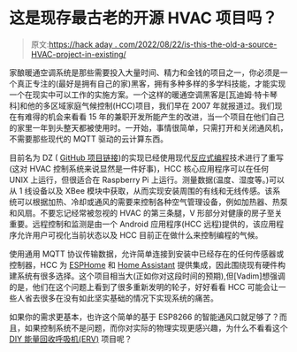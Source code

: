 # 这是现存最古老的开源 HVAC 项目吗？

> 原文:[https://hack aday . com/2022/08/22/is-this-the-old-a-source-HVAC-project-in-existing/](https://hackaday.com/2022/08/22/is-this-the-oldest-open-source-hvac-project-in-existence/)

家酿暖通空调系统是那些需要投入大量时间、精力和金钱的项目之一，你必须是一个真正专注的(最好是拥有自己的家)黑客，拥有多种多样的多学科技能，才能实现一个在现实中可以工作的实施方案。一个这样的暖通空调黑客是[瓦迪姆·特卡琴科]和他的多区域家庭气候控制(HCC)项目，我们早在 2007 年就报道过。我们现在有难得的机会来看看 15 年的兼职开发所能产生的改进，当一个项目在他们自己的家里一年到头整天都被使用时。一开始，事情很简单，只需打开和关闭通风机，不需要那些现代的 MQTT 驱动的云计算东西。

目前名为 DZ ( [GitHub 项目链接](https://github.com/home-climate-control/dz))的实现已经使用现代[反应式编程](https://en.wikipedia.org/wiki/Reactive_programming)技术进行了重写(这对 HVAC 控制系统来说显然是一件好事)，HCC 核心应用程序可以在任何 UNIX 上运行，但很适合在 Raspberry Pi 上运行。测量数据(温度、湿度等。)可以从 1 线设备以及 XBee 模块中获取，从而实现安装周围的有线和无线传感。该系统可以根据加热、冷却或通风的需要来控制各种空气管理设备，例如加热器、热泵和风扇。不要忘记经常被忽视的 HVAC 的第三条腿，V 形部分对健康的房子至关重要。远程控制和监测是由一个 Android 应用程序(HCC 远程)提供的，该应用程序允许用户可视化当前状态以及 HCC 目前正在做什么来控制编程的气候。

使用通用 MQTT 协议传输数据，允许简单连接到安装中已经存在的任何传感器或控制器，HCC 为 [ESPHome](https://esphome.io/) 和 [Home Assistant](https://www.home-assistant.io/integrations/climate/) 提供集成，因此围绕现有硬件构建系统有很多选择。这个项目相当大(正如你对这段时间的预期),但[Vadim]想强调的是，他们在这个问题上看到了很多重新发明的轮子，好好看看 HCC 可能会让一些人省去很多在没有如此坚实基础的情况下实现系统的痛苦。

如果你的需求更基本，也许这个简单的基于 ESP8266 的智能通风口就足够了？而且，如果控制系统不是问题，而你对实际的物理实现更感兴趣，为什么不看看这个 [DIY 能量回收呼吸机(ERV)](https://hackaday.com/2020/10/21/how-an-engineer-designs-a-diy-energy-recovery-ventilator/) 项目呢？